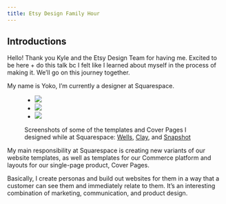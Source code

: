 ```yaml
---
title: Etsy Design Family Hour
---
```


## Introductions

Hello! Thank you Kyle and the Etsy Design Team for having me. 
Excited to be here + do this talk bc I felt like I learned about myself in the process of making it. We’ll go on this journey together.

My name is Yoko, I’m currently a designer at Squarespace. 

<figure>
	<ul id="ss-etsy-DFH-squarespace" class="slideshow">
		<li class="slide"><img src="/assets/2016-04-29-etsy-dfh-squarespace-wells.png" /></li>
		<li class="slide"><img src="/assets/2016-04-29-etsy-dfh-squarespace-clay.png" /></li>
		<li class="slide"><img src="/assets/2016-04-29-etsy-dfh-squarespace-snapshot.png" /></li>
	</ul>
	<figcaption>
		Screenshots of some of the templates and Cover Pages I designed while at Squarespace: <a href="https://wells-demo.squarespace.com/">Wells</a>, <a href="https://clay-demo.squarespace.com/">Clay</a>, and <a href="https://snapshot--demo.squarespace.com">Snapshot</a>
	</figcaption>
</figure>

My main responsibility at Squarespace is creating new variants of our website templates, as well as templates for our Commerce platform and layouts for our single-page product, Cover Pages. 

Basically, I create personas and build out websites for them in a way that a customer can see them and immediately relate to them. It’s an interesting combination of marketing, communication, and product design. 